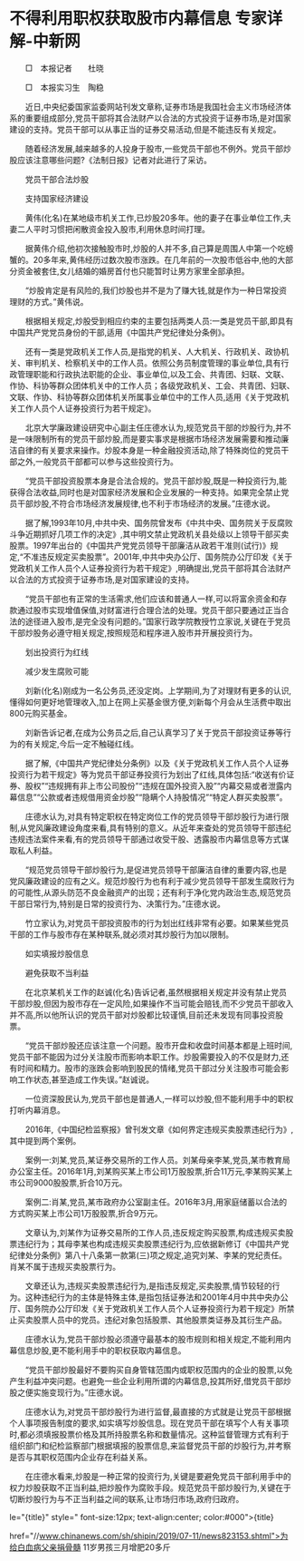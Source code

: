 # 不得利用职权获取股市内幕信息 专家详解-中新网

　　□　本报记者　　杜晓

　　□　本报实习生　陶稳

　　近日,中央纪委国家监委网站刊发文章称,证券市场是我国社会主义市场经济体系的重要组成部分,党员干部将其合法财产以合法的方式投资于证券市场,是对国家建设的支持。党员干部可以从事正当的证券交易活动,但是不能违反有关规定。

　　随着经济发展,越来越多的人投身于股市,一些党员干部也不例外。党员干部炒股应该注意哪些问题?《法制日报》记者对此进行了采访。

　　党员干部合法炒股

　　支持国家经济建设

　　黄伟(化名)在某地级市机关工作,已炒股20多年。他的妻子在事业单位工作,夫妻二人平时习惯把闲散资金投入股市,利用休息时间打理。

　　据黄伟介绍,他初次接触股市时,炒股的人并不多,自己算是周围人中第一个吃螃蟹的。20多年来,黄伟经历过数次股市涨跌。在几年前的一次股市低谷中,他的大部分资金被套住,女儿结婚的婚房首付也只能暂时让男方家里全部承担。

　　“炒股肯定是有风险的,我们炒股也并不是为了赚大钱,就是作为一种日常投资理财的方式。”黄伟说。

　　根据相关规定,炒股受到相应约束的主要包括两类人员:一类是党员干部,即具有中国共产党党员身份的干部,适用《中国共产党纪律处分条例》。

　　还有一类是党政机关工作人员,是指党的机关、人大机关、行政机关、政协机关、审判机关、检察机关中的工作人员。依照公务员制度管理的事业单位,具有行政管理职能和行政执法职能的企业、事业单位,以及工会、共青团、妇联、文联、作协、科协等群众团体机关中的工作人员；各级党政机关、工会、共青团、妇联、文联、作协、科协等群众团体机关所属事业单位中的工作人员,适用《关于党政机关工作人员个人证券投资行为若干规定》。

　　北京大学廉政建设研究中心副主任庄德水认为,规范党员干部的炒股行为,并不是一味限制所有的党员干部炒股,而是要实事求是根据市场经济发展需要和推动廉洁自律的有关要求来操作。炒股本身是一种金融投资活动,除了特殊岗位的党员干部之外,一般党员干部都可以参与这些投资行为。

　　“党员干部投资股票本身是合法合规的。党员干部炒股,既是一种投资行为,能获得合法收益,同时也是对国家经济发展和企业发展的一种支持。如果完全禁止党员干部炒股,不符合市场经济发展规律,也不利于市场经济的发展。”庄德水说。

　　据了解,1993年10月,中共中央、国务院曾发布《中共中央、国务院关于反腐败斗争近期抓好几项工作的决定》,其中明文禁止党政机关县处级以上领导干部买卖股票。1997年出台的《中国共产党党员领导干部廉洁从政若干准则(试行)》规定,“不准违反规定买卖股票”。2001年,中共中央办公厅、国务院办公厅印发《关于党政机关工作人员个人证券投资行为若干规定》,明确提出,党员干部将其合法财产以合法的方式投资于证券市场,是对国家建设的支持。

　　“党员干部也有正常的生活需求,他们应该和普通人一样,可以将富余资金和存款通过股市实现增值保值,对财富进行合理合法的处理。党员干部只要通过正当合法的途径进入股市,是完全没有问题的。”国家行政学院教授竹立家说,关键在于党员干部炒股务必遵守相关规定,按照规范和程序进入股市并开展投资行为。

　　划出投资行为红线

　　减少发生腐败可能

　　刘新(化名)刚成为一名公务员,还没定岗。上学期间,为了对理财有更多的认识,懂得如何更好地管理收入,加上在网上买基金很方便,刘新每个月会从生活费中取出800元购买基金。

　　刘新告诉记者,在成为公务员之后,自己认真学习了关于党员干部投资证券等行为的有关规定,今后一定不触碰红线。

　　据了解,《中国共产党纪律处分条例》以及《关于党政机关工作人员个人证券投资行为若干规定》等为党员干部证券投资行为划出了红线,具体包括:“收送有价证券、股权”“违规拥有非上市公司股份”“违规在国外投资入股”“内幕交易或者泄露内幕信息”“公款或者违规借用资金炒股”“隐瞒个人持股情况”“特定人群买卖股票”。

　　庄德水认为,对具有特定职权在特定岗位工作的党员领导干部炒股行为进行限制,从党风廉政建设角度来看,具有特别的意义。从近年来查处的党员领导干部违纪违规违法案件来看,有的党员领导干部通过收受干股、透露股市内幕信息等方式谋取私人利益。

　　“规范党员领导干部炒股行为,是促进党员领导干部廉洁自律的重要内容,也是党风廉政建设的应有之义。规范炒股行为也有利于减少党员领导干部发生腐败行为的可能性,从源头防范不良金融资产的出现；还有利于净化党内政治生态,规范党员干部日常行为,特别是日常的投资行为、决策行为。”庄德水说。

　　竹立家认为,对党员干部投资股市的行为划出红线非常有必要。如果某些党员干部的工作与股市存在某种联系,就必须对其炒股行为加以限制。

　　如实填报炒股信息

　　避免获取不当利益

　　在北京某机关工作的赵诚(化名)告诉记者,虽然根据相关规定并没有禁止党员干部炒股,但因为股市存在一定风险,如果操作不当可能会赔钱,而不少党员干部收入并不高,所以他所认识的党员干部对炒股都比较谨慎,目前还未发现有同事投资股票。

　　“党员干部炒股还应该注意一个问题。股市开盘和收盘时间基本都是上班时间,党员干部不能因为过分关注股市而影响本职工作。炒股需要投入的不仅是财力,还有时间和精力。股市的涨跌会影响到股民的情绪,党员干部过分关注股市可能会影响工作状态,甚至造成工作失误。”赵诚说。

　　一位资深股民认为,党员干部也是普通人,一样可以炒股,但不能利用手中的职权打听内幕消息。

　　2016年,《中国纪检监察报》曾刊发文章《如何界定违规买卖股票违纪行为》,其中提到两个案例。

　　案例一:刘某,党员,某证券交易所的工作人员。刘某母亲李某,党员,某市教育局办公室主任。2016年1月,刘某购买某上市公司1万股股票,折合11万元,李某购买某上市公司9000股股票,折合10万元。

　　案例二:肖某,党员,某市政府办公室副主任。2016年3月,用家庭储蓄以合法的方式购买某上市公司1万股股票,折合9万元。

　　文章认为,刘某作为证券交易所的工作人员,违反规定购买股票,构成违规买卖股票违纪行为；其母李某也构成违规买卖股票违纪行为,应依据新修订《中国共产党纪律处分条例》第八十八条第一款第(三)项之规定,追究刘某、李某的党纪责任。肖某不属于违规买卖股票行为。

　　文章还认为,违规买卖股票违纪行为,是指违反规定,买卖股票,情节较轻的行为。这种违纪行为的主体是特殊主体,是指包括证券法和2001年4月中共中央办公厅、国务院办公厅印发《关于党政机关工作人员个人证券投资行为若干规定》所禁止买卖股票人员中的党员。违纪对象包括股票、其他股票类证券及其衍生产品。

　　庄德水认为,党员干部炒股必须遵守最基本的股市规则和相关规定,不能利用内幕信息炒股,更不能利用手中的职权获取内幕信息。

　　“党员干部炒股最好不要购买自身管辖范围内或职权范围内的企业的股票,以免产生利益冲突问题。也避免一些企业利用所谓的内幕信息,投其所好,借党员干部炒股之便实施变现行为。”庄德水说。

　　庄德水认为,对党员干部炒股行为进行监督,最直接的方式就是让党员干部根据个人事项报告制度的要求,如实填写炒股信息。现在党员干部在填写个人有关事项时,都必须填报股票价格及其所持股票名称和数量情况。这种监督管理方式有利于组织部门和纪检监察部门根据填报的股票信息,来监督党员干部的炒股行为,并考察是否与其职权范围内企业存在利益关系。

　　在庄德水看来,炒股是一种正常的投资行为,关键是要避免党员干部利用手中的权力炒股获取不正当利益,把炒股作为腐败手段。规范党员干部炒股行为,关键在于切断炒股行为与不正当利益之间的联系,让市场归市场,政府归政府。

le="{title}" style=" font-size:12px; text-align:center; color:#000">{title}

href="//www.chinanews.com/sh/shipin/2019/07-11/news823153.shtml">为给白血病父亲捐骨髓 11岁男孩三月增肥20多斤

